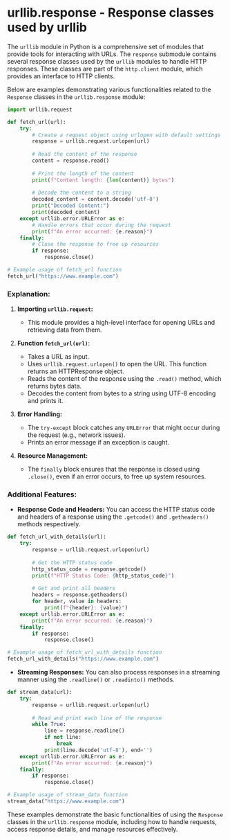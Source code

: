 # urllib.response - Response classes used by urllib

The `urllib` module in Python is a comprehensive set of modules that provide tools for interacting with URLs. The `response` submodule contains several response classes used by the `urllib` modules to handle HTTP responses. These classes are part of the `http.client` module, which provides an interface to HTTP clients.

Below are examples demonstrating various functionalities related to the `Response` classes in the `urllib.response` module:

```python
import urllib.request

def fetch_url(url):
    try:
        # Create a request object using urlopen with default settings
        response = urllib.request.urlopen(url)
        
        # Read the content of the response
        content = response.read()
        
        # Print the length of the content
        print(f"Content length: {len(content)} bytes")
        
        # Decode the content to a string
        decoded_content = content.decode('utf-8')
        print("Decoded Content:")
        print(decoded_content)
    except urllib.error.URLError as e:
        # Handle errors that occur during the request
        print(f"An error occurred: {e.reason}")
    finally:
        # Close the response to free up resources
        if response:
            response.close()

# Example usage of fetch_url function
fetch_url("https://www.example.com")
```

### Explanation:

1. **Importing `urllib.request`:** 
   - This module provides a high-level interface for opening URLs and retrieving data from them.

2. **Function `fetch_url(url)`**:
   - Takes a URL as input.
   - Uses `urllib.request.urlopen()` to open the URL. This function returns an HTTPResponse object.
   - Reads the content of the response using the `.read()` method, which returns bytes data.
   - Decodes the content from bytes to a string using UTF-8 encoding and prints it.

3. **Error Handling:**
   - The `try-except` block catches any `URLError` that might occur during the request (e.g., network issues).
   - Prints an error message if an exception is caught.

4. **Resource Management:**
   - The `finally` block ensures that the response is closed using `.close()`, even if an error occurs, to free up system resources.

### Additional Features:

- **Response Code and Headers:**
  You can access the HTTP status code and headers of a response using the `.getcode()` and `.getheaders()` methods respectively.

```python
def fetch_url_with_details(url):
    try:
        response = urllib.request.urlopen(url)
        
        # Get the HTTP status code
        http_status_code = response.getcode()
        print(f"HTTP Status Code: {http_status_code}")
        
        # Get and print all headers
        headers = response.getheaders()
        for header, value in headers:
            print(f"{header}: {value}")
    except urllib.error.URLError as e:
        print(f"An error occurred: {e.reason}")
    finally:
        if response:
            response.close()

# Example usage of fetch_url_with_details function
fetch_url_with_details("https://www.example.com")
```

- **Streaming Responses:**
  You can also process responses in a streaming manner using the `.readline()` or `.readinto()` methods.

```python
def stream_data(url):
    try:
        response = urllib.request.urlopen(url)
        
        # Read and print each line of the response
        while True:
            line = response.readline()
            if not line:
                break
            print(line.decode('utf-8'), end='')
    except urllib.error.URLError as e:
        print(f"An error occurred: {e.reason}")
    finally:
        if response:
            response.close()

# Example usage of stream_data function
stream_data("https://www.example.com")
```

These examples demonstrate the basic functionalities of using the `Response` classes in the `urllib.response` module, including how to handle requests, access response details, and manage resources effectively.
